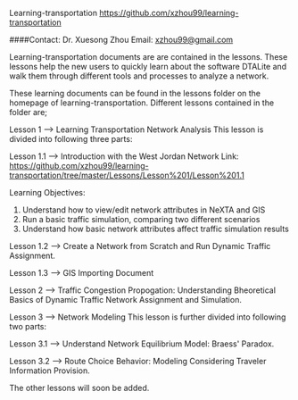 ﻿Learning-transportation 
https://github.com/xzhou99/learning-transportation

####Contact: Dr. Xuesong Zhou
Email: xzhou99@gmail.com

Learning-transportation documents are are contained in the lessons. These lessons help the new users to quickly learn about the software DTALite
and walk them through different tools and processes to analyze a network.

These learning documents can be found in the lessons folder on the homepage of learning-transportation. Different lessons contained in the folder are;

Lesson 1 --> Learning Transportation Network Analysis
This lesson is divided into following three parts:

Lesson 1.1 --> Introduction with the West Jordan Network
Link: https://github.com/xzhou99/learning-transportation/tree/master/Lessons/Lesson%201/Lesson%201.1

Learning Objectives:
1. Understand how to view/edit network attributes in NeXTA and GIS 
2. Run a basic traffic simulation, comparing two different scenarios 
3. Understand how basic network attributes affect traffic simulation results

Lesson 1.2 --> Create a Network from Scratch and Run Dynamic Traffic Assignment.

Lesson 1.3 --> GIS Importing Document

Lesson 2 --> Traffic Congestion Propogation: Understanding Bheoretical Basics of Dynamic Traffic Network Assignment and Simulation.

Lesson 3 --> Network Modeling
This lesson is further divided into following two parts:

Lesson 3.1 --> Understand Network Equilibrium Model: Braess' Paradox.

Lesson 3.2 --> Route Choice Behavior: Modeling Considering Traveler Information Provision.

The other lessons will soon be added. 
